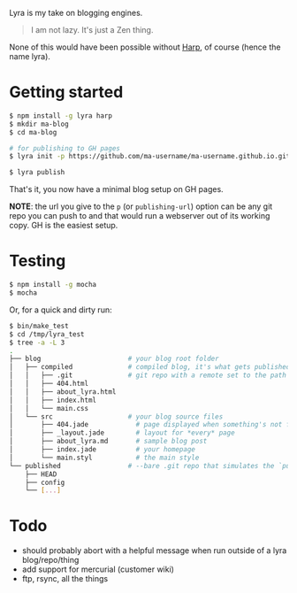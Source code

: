 Lyra is my take on blogging engines.

> I am not lazy. It's just a Zen thing.

None of this would have been possible without [Harp](http://harpjs.com/), of
course (hence the name lyra).


# Getting started

```bash
$ npm install -g lyra harp
$ mkdir ma-blog
$ cd ma-blog

# for publishing to GH pages
$ lyra init -p https://github.com/ma-username/ma-username.github.io.git

$ lyra publish
```

That's it, you now have a minimal blog setup on GH pages.

**NOTE**: the url you give to the `p` (or `publishing-url`) option can be any
git repo you can push to and that would run a webserver out of its working
copy. GH is the easiest setup.


# Testing

```bash
$ npm install -g mocha
$ mocha
```

Or, for a quick and dirty run:

```bash
$ bin/make_test
$ cd /tmp/lyra_test
$ tree -a -L 3
.
├── blog                      # your blog root folder
│   ├── compiled              # compiled blog, it's what gets published
│   │   ├── .git              # git repo with a remote set to the path of `published`
│   │   ├── 404.html
│   │   ├── about_lyra.html
│   │   ├── index.html
│   │   └── main.css
│   └── src                   # your blog source files
│       ├── 404.jade            # page displayed when something's not found
│       ├── _layout.jade        # layout for *every* page
│       ├── about_lyra.md       # sample blog post
│       ├── index.jade          # your homepage
│       └── main.styl           # the main style
└── published                 # --bare .git repo that simulates the `publishing` remote
    ├── HEAD
    ├── config
    └── [...]
```


# Todo

- should probably abort with a helpful message when run outside of a lyra blog/repo/thing
- add support for mercurial (customer wiki)
- ftp, rsync, all the things
